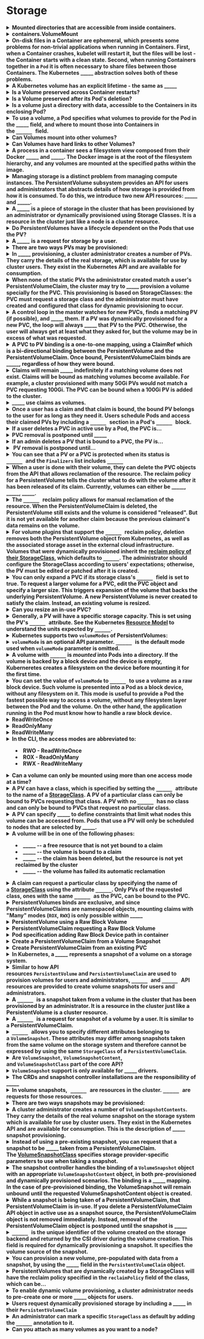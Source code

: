 # Storage 

<details>
<summary>
<b>Mounted directories that are accessible from inside containers.</b>
</summary>
Volumes
</details>

<details>
<summary>
<b>containers.VolumeMount</b>
</summary>
Mounting of a Volume in a container
name: same as volume
readOnly:
mountPath: Path in the container where the volume is mounted

subPath: Path in the volume to mount in the container
subPathExpr:
</details>

<details>
<summary>
<b><span style="color: rgb(34, 34, 34);">On-disk files in a Container are ephemeral, which presents some problems for non-trivial applications when running in Containers. First, when a Container crashes, kubelet will restart it, but the files will be lost - the Container starts with a clean state. Second, when running Containers together in a&nbsp;</span><code>Pod</code><span style="color: rgb(34, 34, 34);">&nbsp;it is often necessary to share files between those Containers. The Kubernetes&nbsp;_____&nbsp;</span><span style="color: rgb(34, 34, 34);">abstraction solves both of these problems.</span></b>
</summary>
Volume&nbsp;
</details>

<details>
<summary>
<b><span style="color: rgb(34, 34, 34);">A Kubernetes volume has an explicit lifetime - the same as _____</span></b>
</summary>
The Pod that encloses it
</details>

<details>
<summary>
<b>Is a Volume preserved across Container restarts?</b>
</summary>
Yes
</details>

<details>
<summary>
<b>Is a Volume preserved after its Pod's deletion?</b>
</summary>
No
</details>

<details>
<summary>
<b><span style="color: rgb(34, 34, 34);">Is a volume just a directory with data, accessible to the Containers in its enclosing Pod?</span></b>
</summary>
Yes
</details>

<details>
<summary>
<b><span style="color: rgb(34, 34, 34);">To use a volume, a Pod specifies what volumes to provide for the Pod in the _____ field,&nbsp;</span><span style="color: rgb(34, 34, 34);">and where to mount those into Containers in the&nbsp;</span><font face="monospace">_____&nbsp;</font><span style="color: rgb(34, 34, 34);">field.</span></b>
</summary>
.spec.volumes
<code>.spec.containers[*].volumeMounts</code><span style="color: rgb(34, 34, 34);">&nbsp;</span>
</details>

<details>
<summary>
<b><span style="color: rgb(34, 34, 34);">Can Volumes mount into other volumes?</span></b>
</summary>
No
</details>

<details>
<summary>
<b>Can Volumes have hard links to other Volumes?</b>
</summary>
No
</details>

<details>
<summary>
<b><span style="color: rgb(34, 34, 34);">A process in a container sees a filesystem view composed from their Docker _____ and _____. The Docker image&nbsp;</span><span style="color: rgb(34, 34, 34);">is at the root of the filesystem hierarchy, and any volumes are mounted at the specified paths within the image.&nbsp;</span></b>
</summary>
image
volumes
</details>

<details>
<summary>
<b><span style="color: rgb(34, 34, 34);">Managing storage is a distinct problem from managing compute instances. The PersistentVolume subsystem provides an API for users and administrators that abstracts details of how storage is provided from how it is consumed. To do this, we introduce two new API resources: _____ and _____.</span></b>
</summary>
<span style="color: rgb(34, 34, 34);">PersistentVolume&nbsp;</span><span style="color: rgb(34, 34, 34);">
</span><span style="color: rgb(34, 34, 34);">PersistentVolumeClaim</span><span style="color: rgb(34, 34, 34);">
</span>
</details>

<details>
<summary>
<b><span style="color: rgb(34, 34, 34);">A </span><i>_____&nbsp;</i><span style="color: rgb(34, 34, 34);">is a piece of storage in the cluster that has been provisioned by an administrator or dynamically provisioned using&nbsp;Storage Classes.</span><span style="color: rgb(34, 34, 34);">&nbsp;It is a resource in the cluster just like a node is a cluster resource.&nbsp;</span></b>
</summary>
PersistentVolume&nbsp;
</details>

<details>
<summary>
<b><span style="color: rgb(34, 34, 34);">Do PersistentVolumes have a lifecycle dependent on the Pods that use the PV?</span></b>
</summary>
No
</details>

<details>
<summary>
<b>A <i>_____&nbsp;</i>is a request for storage by a user.&nbsp;</b>
</summary>
PersistentVolumeClaim&nbsp;
</details>

<details>
<summary>
<b>There are two ways PVs may be provisioned:</b>
</summary>
statically or dynamically.
</details>

<details>
<summary>
<b><span style="color: rgb(34, 34, 34);">In _____ provisioning, a cluster administrator creates a number of PVs. They carry the details of the real storage, which is available for use by cluster users. They exist in the Kubernetes API and are available for consumption.</span></b>
</summary>
static
</details>

<details>
<summary>
<b><span style="color: rgb(34, 34, 34);">When none of the static PVs the administrator created match a user's PersistentVolumeClaim, the cluster may try to _____ provision a volume specially for the PVC. This provisioning is based on StorageClasses: the PVC must request a storage class</span><span style="color: rgb(34, 34, 34);">&nbsp;and the administrator must have created and configured that class for dynamic provisioning to occur.</span></b>
</summary>
<span style="color: rgb(34, 34, 34);">dynamically</span>
</details>

<details>
<summary>
<b><span style="color: rgb(34, 34, 34);">A control loop in the master watches for new PVCs, finds a matching PV (if possible), and _____ them. If a PV was dynamically provisioned for a new PVC, the loop will always _____ that PV to the PVC. Otherwise, the user will always get at least what they asked for, but the volume may be in excess of what was requested.&nbsp;</span></b>
</summary>
binds
</details>

<details>
<summary>
<b>A PVC to PV binding is a one-to-one mapping, using a <b>ClaimRef </b>which is a bi-directional binding between the PersistentVolume and the PersistentVolumeClaim. Once bound, PersistentVolumeClaim binds are _____, regardless of how they were bound.&nbsp;</b>
</summary>
exclusive
</details>

<details>
<summary>
<b><span style="color: rgb(34, 34, 34);">Claims will remain _____ indefinitely if a matching volume does not exist. Claims will be bound as matching volumes become available. For example, a cluster provisioned with many 50Gi PVs would not match a PVC requesting 100Gi. The PVC can be bound when a 100Gi PV is added to the cluster.</span></b>
</summary>
<span style="color: rgb(34, 34, 34);">unbound</span>
</details>

<details>
<summary>
<b><span style="color: rgb(34, 34, 34);">_____ use claims as volumes.</span></b>
</summary>
Pods
</details>

<details>
<summary>
<b><span style="color: rgb(34, 34, 34);">Once a user has a claim and that claim is bound, the bound PV belongs to the user for as long as they need it. Users schedule Pods and access their claimed PVs by including a </span><font face="monospace">_____&nbsp;</font><span style="color: rgb(34, 34, 34);">section in a Pod's&nbsp;</span><font face="monospace">_____&nbsp;</font><span style="color: rgb(34, 34, 34);">block.</span></b>
</summary>
<code>persistentVolumeClaim</code><code>
</code><code><code>volumes</code><span style="color: rgb(34, 34, 34);">&nbsp;</span>
</code>
</details>

<details>
<summary>
<b><span style="color: rgb(34, 34, 34);">If a user deletes a PVC in active use by a Pod, the PVC is...</span></b>
</summary>
<span style="color: rgb(34, 34, 34);">not removed immediately.</span>
</details>

<details>
<summary>
<b><span style="color: rgb(34, 34, 34);">PVC removal is postponed until _____</span></b>
</summary>
<span style="color: rgb(34, 34, 34);">the PVC is no longer actively used by any Pods.</span>
</details>

<details>
<summary>
<b><span style="color: rgb(34, 34, 34);">If an admin deletes a PV that is bound to a PVC, the PV is...</span></b>
</summary>
<span style="color: rgb(34, 34, 34);">not removed immediately.</span>
</details>

<details>
<summary>
<b><span style="color: rgb(34, 34, 34);">&nbsp;PV removal is postponed until...</span></b>
</summary>
<span style="color: rgb(34, 34, 34);">&nbsp;the PV is no longer bound to a PVC.</span>
</details>

<details>
<summary>
<b><span style="color: rgb(34, 34, 34);">You can see that a PV or a PVC is protected when its status is </span><font face="monospace">_____&nbsp;</font><span style="color: rgb(34, 34, 34);">and the&nbsp;</span><code>Finalizers</code><span style="color: rgb(34, 34, 34);">&nbsp;list includes&nbsp;<font face="monospace">_____</font></span></b>
</summary>
<code>Terminating</code><span style="color: rgb(34, 34, 34);">&nbsp;</span><span style="color: rgb(34, 34, 34);">
</span><code>kubernetes.io/pvc-protection</code><span style="color: rgb(34, 34, 34);">
</span>
</details>

<details>
<summary>
<b><span style="color: rgb(34, 34, 34);">When a user is done with their volume, they can delete the PVC objects from the API that allows reclamation of the resource. The reclaim policy for a PersistentVolume tells the cluster what to do with the volume after it has been released of its claim. Currently, volumes can either be _____, _____, _____.</span></b>
</summary>
<span style="color: rgb(34, 34, 34);">Retained, Recycled, Deleted.</span>
</details>

<details>
<summary>
<b><span style="color: rgb(34, 34, 34);">The </span><font face="monospace">_____&nbsp;</font><span style="color: rgb(34, 34, 34);">reclaim policy allows for manual reclamation of the resource. When the PersistentVolumeClaim is deleted, the PersistentVolume still exists and the volume is considered "released". But it is not yet available for another claim because the previous claimant's data remains on the volume.</span></b>
</summary>
<code>Retain</code>
</details>

<details>
<summary>
<b><span style="color: rgb(34, 34, 34);">For volume plugins that support the </span><font face="monospace">_____&nbsp;</font><span style="color: rgb(34, 34, 34);">reclaim policy, deletion removes both the PersistentVolume object from Kubernetes, as well as the associated storage asset in the external cloud infrastructure. Volumes that were dynamically provisioned inherit the&nbsp;</span><a href="https://kubernetes.io/docs/concepts/storage/persistent-volumes/#reclaim-policy">reclaim policy of their StorageClass</a><span style="color: rgb(34, 34, 34);">, which defaults to&nbsp;</span><font face="monospace">_____</font><span style="color: rgb(34, 34, 34);">. The administrator should configure the StorageClass according to users' expectations; otherwise, the PV must be edited or patched after it is created.</span></b>
</summary>
<code>Delete</code><span style="color: rgb(34, 34, 34);">&nbsp;</span>
</details>

<details>
<summary>
<b><span style="color: rgb(34, 34, 34);">You can only expand a PVC if its storage class's </span><font face="monospace">_____&nbsp;</font><span style="color: rgb(34, 34, 34);">field is set to true.&nbsp;</span>To request a larger volume for a PVC, edit the PVC object and specify a larger size. This triggers expansion of the volume that backs the underlying PersistentVolume. A new PersistentVolume is never created to satisfy the claim. Instead, an existing volume is resized.</b>
</summary>
<code>allowVolumeExpansion</code><span style="color: rgb(34, 34, 34);">&nbsp;</span>
</details>

<details>
<summary>
<b>Can you resize an in-use PVC?</b>
</summary>
Yes - since Kubernetes 1.15.&nbsp;<span style="color: rgb(136, 136, 136);">The&nbsp;</span><code>ExpandInUsePersistentVolumes</code>&nbsp;feature must be enabled.
</details>

<details>
<summary>
<b>Generally, a PV will have a specific storage capacity. This is set using the PV's <font face="monospace">_____&nbsp;</font>attribute. See the Kubernetes&nbsp;<a href="https://git.k8s.io/community/contributors/design-proposals/scheduling/resources.md">Resource Model</a>&nbsp;to understand the units expected by&nbsp;<font face="monospace">_____</font>.</b>
</summary>
<code>capacity</code>&nbsp;
</details>

<details>
<summary>
<b>Kubernetes supports two&nbsp;<code>volumeModes</code>&nbsp;of PersistentVolumes:&nbsp;</b>
</summary>
<code>Filesystem</code>&nbsp;and&nbsp;<code>Block</code>.
</details>

<details>
<summary>
<b><code>volumeMode</code>&nbsp;is an optional API parameter.&nbsp;<font face="monospace">_____&nbsp;</font>is the default mode used when&nbsp;<code>volumeMode</code>&nbsp;parameter is omitted.</b>
</summary>
<code>Filesystem</code>&nbsp;
</details>

<details>
<summary>
<b>A volume with <font face="monospace">_____</font>&nbsp;is&nbsp;<em>mounted</em>&nbsp;into Pods into a directory. If the volume is backed by a block device and the device is empty, Kuberneretes creates a filesystem on the device before mounting it for the first time.</b>
</summary>
volumeMode: Filesystem
</details>

<details>
<summary>
<b><span style="color: rgb(34, 34, 34);">You can set the value of&nbsp;</span><code>volumeMode</code><span style="color: rgb(34, 34, 34);">&nbsp;to&nbsp;</span><font face="monospace">_____&nbsp;</font><span style="color: rgb(34, 34, 34);">to use a volume as a raw block device. Such volume is presented into a Pod as a block device, without any filesystem on it. This mode is useful to provide a Pod the fastest possible way to access a volume, without any filesystem layer between the Pod and the volume. On the other hand, the application running in the Pod must know how to handle a raw block device.</span></b>
</summary>
<code>Block</code>
</details>

<details>
<summary>
<b><span style="color: rgb(34, 34, 34);">ReadWriteOnce&nbsp;</span></b>
</summary>
<span style="color: rgb(34, 34, 34);">the volume can be mounted as read-write by a single node</span>
</details>

<details>
<summary>
<b><span style="color: rgb(34, 34, 34);">ReadOnlyMany&nbsp;</span></b>
</summary>
<span style="color: rgb(34, 34, 34);">the volume can be mounted read-only by many nodes</span>
</details>

<details>
<summary>
<b><span style="color: rgb(34, 34, 34);">ReadWriteMany&nbsp;</span></b>
</summary>
<span style="color: rgb(34, 34, 34);">&nbsp;the volume can be mounted as read-write by many nodes</span>
</details>

<details>
<summary>
<b>In the CLI, the access modes are abbreviated to:<ul><li>RWO - ReadWriteOnce</li><li>ROX - ReadOnlyMany</li><li>RWX - ReadWriteMany</li></ul></b>
</summary>
todo
</details>

<details>
<summary>
<b>Can a volume can only be mounted using more than one access mode at a time?&nbsp;</b>
</summary>
No - even if it supports many.&nbsp;
For example, a GCEPersistentDisk can be mounted as ReadWriteOnce by a single node or ReadOnlyMany by many nodes, but not at the same time.
</details>

<details>
<summary>
<b><span style="color: rgb(34, 34, 34);">A PV can have a class, which is specified by setting the </span><font face="monospace">_____&nbsp;</font><span style="color: rgb(34, 34, 34);">attribute to the name of a&nbsp;</span><a href="https://kubernetes.io/docs/concepts/storage/storage-classes/">StorageClass</a><span style="color: rgb(34, 34, 34);">. A PV of a particular class can only be bound to PVCs requesting that class. A PV with no&nbsp;</span><font face="monospace">_____&nbsp;</font><span style="color: rgb(34, 34, 34);">has no class and can only be bound to PVCs that request no particular class.</span></b>
</summary>
<code>storageClassName</code>
</details>

<details>
<summary>
<b><span style="color: rgb(34, 34, 34);">A PV can specify _____</span><span style="color: rgb(34, 34, 34);">&nbsp;to define constraints that limit what nodes this volume can be accessed from. Pods that use a PV will only be scheduled to nodes that are selected by _____.</span></b>
</summary>
<a href="https://kubernetes.io/docs/reference/generated/kubernetes-api/v1.18/#volumenodeaffinity-v1-core">node affinity</a>
</details>

<details>
<summary>
<b><span style="color: rgb(34, 34, 34);">A volume will be in one of the following phases:</span><ul><li>_____ -- a free resource that is not yet bound to a claim</li><li>_____&nbsp;-- the volume is bound to a claim</li><li>_____&nbsp;-- the claim has been deleted, but the resource is not yet reclaimed by the cluster</li><li>_____&nbsp;-- the volume has failed its automatic reclamation</li></ul></b>
</summary>
Available, Bound, Released, Failed
</details>

<details>
<summary>
<b><span style="color: rgb(34, 34, 34);">A claim can request a particular class by specifying the name of a&nbsp;</span><a href="https://kubernetes.io/docs/concepts/storage/storage-classes/">StorageClass</a><span style="color: rgb(34, 34, 34);">&nbsp;using the attribute&nbsp;</span><font face="monospace">_____</font><span style="color: rgb(34, 34, 34);">. Only PVs of the requested class, ones with the same&nbsp;</span><font face="monospace">_____&nbsp;</font><span style="color: rgb(34, 34, 34);">as the PVC, can be bound to the PVC.</span></b>
</summary>
storageClassName
</details>

<details>
<summary>
<b><span style="color: rgb(34, 34, 34);">PersistentVolumes binds are exclusive, and since PersistentVolumeClaims are namespaced objects, mounting claims with "Many" modes (</span><code>ROX</code><span style="color: rgb(34, 34, 34);">,&nbsp;</span><code>RWX</code><span style="color: rgb(34, 34, 34);">) is only possible within _____</span></b>
</summary>
<span style="color: rgb(34, 34, 34);">one namespace</span>
</details>

<details>
<summary>
<b>PersistentVolume using a Raw Block Volume</b>
</summary>
<pre><code><span style="color: rgb(170, 34, 255); font-weight: 700;">apiVersion</span>:<span style="color: rgb(187, 187, 187);"> </span>v1<span style="color: rgb(187, 187, 187);">
</span><span style="color: rgb(187, 187, 187);"></span><span style="color: rgb(170, 34, 255); font-weight: 700;">kind</span>:<span style="color: rgb(187, 187, 187);"> </span>PersistentVolume<span style="color: rgb(187, 187, 187);">
</span><span style="color: rgb(187, 187, 187);"></span><span style="color: rgb(170, 34, 255); font-weight: 700;">metadata</span>:<span style="color: rgb(187, 187, 187);">
</span><span style="color: rgb(187, 187, 187);">  </span><span style="color: rgb(170, 34, 255); font-weight: 700;">name</span>:<span style="color: rgb(187, 187, 187);"> </span>block-pv<span style="color: rgb(187, 187, 187);">
</span><span style="color: rgb(187, 187, 187);"></span><span style="color: rgb(170, 34, 255); font-weight: 700;">spec</span>:<span style="color: rgb(187, 187, 187);">
</span><span style="color: rgb(187, 187, 187);">  </span><span style="color: rgb(170, 34, 255); font-weight: 700;">capacity</span>:<span style="color: rgb(187, 187, 187);">
</span><span style="color: rgb(187, 187, 187);">    </span><span style="color: rgb(170, 34, 255); font-weight: 700;">storage</span>:<span style="color: rgb(187, 187, 187);"> </span>10Gi<span style="color: rgb(187, 187, 187);">
</span><span style="color: rgb(187, 187, 187);">  </span><span style="color: rgb(170, 34, 255); font-weight: 700;">accessModes</span>:<span style="color: rgb(187, 187, 187);">
</span><span style="color: rgb(187, 187, 187);">    </span>- ReadWriteOnce<span style="color: rgb(187, 187, 187);">
</span><span style="color: rgb(187, 187, 187);">  </span><span style="color: rgb(170, 34, 255); font-weight: 700;">volumeMode</span>:<span style="color: rgb(187, 187, 187);"> </span>Block<span style="color: rgb(187, 187, 187);">
</span><span style="color: rgb(187, 187, 187);">  </span><span style="color: rgb(170, 34, 255); font-weight: 700;">persistentVolumeReclaimPolicy</span>:<span style="color: rgb(187, 187, 187);"> </span>Retain<span style="color: rgb(187, 187, 187);">
</span><span style="color: rgb(187, 187, 187);">  </span><span style="color: rgb(170, 34, 255); font-weight: 700;">fc</span>:<span style="color: rgb(187, 187, 187);">
</span><span style="color: rgb(187, 187, 187);">    </span><span style="color: rgb(170, 34, 255); font-weight: 700;">targetWWNs</span>:<span style="color: rgb(187, 187, 187);"> </span>[<span style="color: rgb(187, 68, 68);">"50060e801049cfd1"</span>]<span style="color: rgb(187, 187, 187);">
</span><span style="color: rgb(187, 187, 187);">    </span><span style="color: rgb(170, 34, 255); font-weight: 700;">lun</span>:<span style="color: rgb(187, 187, 187);"> </span><span style="color: rgb(102, 102, 102);">0</span><span style="color: rgb(187, 187, 187);">
</span><span style="color: rgb(187, 187, 187);">    </span><span style="color: rgb(170, 34, 255); font-weight: 700;">readOnly</span>:<span style="color: rgb(187, 187, 187);"> </span><span style="color: rgb(170, 34, 255); font-weight: 700;">false</span></code></pre>
</details>

<details>
<summary>
<b>PersistentVolumeClaim requesting a Raw Block Volume</b>
</summary>
<pre><code><span style="color: rgb(170, 34, 255); font-weight: 700;">apiVersion</span>:<span style="color: rgb(187, 187, 187);"> </span>v1<span style="color: rgb(187, 187, 187);">
</span><span style="color: rgb(187, 187, 187);"></span><span style="color: rgb(170, 34, 255); font-weight: 700;">kind</span>:<span style="color: rgb(187, 187, 187);"> </span>PersistentVolumeClaim<span style="color: rgb(187, 187, 187);">
</span><span style="color: rgb(187, 187, 187);"></span><span style="color: rgb(170, 34, 255); font-weight: 700;">metadata</span>:<span style="color: rgb(187, 187, 187);">
</span><span style="color: rgb(187, 187, 187);">  </span><span style="color: rgb(170, 34, 255); font-weight: 700;">name</span>:<span style="color: rgb(187, 187, 187);"> </span>block-pvc<span style="color: rgb(187, 187, 187);">
</span><span style="color: rgb(187, 187, 187);"></span><span style="color: rgb(170, 34, 255); font-weight: 700;">spec</span>:<span style="color: rgb(187, 187, 187);">
</span><span style="color: rgb(187, 187, 187);">  </span><span style="color: rgb(170, 34, 255); font-weight: 700;">accessModes</span>:<span style="color: rgb(187, 187, 187);">
</span><span style="color: rgb(187, 187, 187);">    </span>- ReadWriteOnce<span style="color: rgb(187, 187, 187);">
</span><span style="color: rgb(187, 187, 187);">  </span><span style="color: rgb(170, 34, 255); font-weight: 700;">volumeMode</span>:<span style="color: rgb(187, 187, 187);"> </span>Block<span style="color: rgb(187, 187, 187);">
</span><span style="color: rgb(187, 187, 187);">  </span><span style="color: rgb(170, 34, 255); font-weight: 700;">resources</span>:<span style="color: rgb(187, 187, 187);">
</span><span style="color: rgb(187, 187, 187);">    </span><span style="color: rgb(170, 34, 255); font-weight: 700;">requests</span>:<span style="color: rgb(187, 187, 187);">
</span><span style="color: rgb(187, 187, 187);">      </span><span style="color: rgb(170, 34, 255); font-weight: 700;">storage</span>:<span style="color: rgb(187, 187, 187);"> </span>10Gi</code></pre>
</details>

<details>
<summary>
<b>Pod specification adding Raw Block Device path in container</b>
</summary>
<pre><code><span style="color: rgb(170, 34, 255); font-weight: 700;">apiVersion</span>:<span style="color: rgb(187, 187, 187);"> </span>v1<span style="color: rgb(187, 187, 187);">
</span><span style="color: rgb(187, 187, 187);"></span><span style="color: rgb(170, 34, 255); font-weight: 700;">kind</span>:<span style="color: rgb(187, 187, 187);"> </span>Pod<span style="color: rgb(187, 187, 187);">
</span><span style="color: rgb(187, 187, 187);"></span><span style="color: rgb(170, 34, 255); font-weight: 700;">metadata</span>:<span style="color: rgb(187, 187, 187);">
</span><span style="color: rgb(187, 187, 187);">  </span><span style="color: rgb(170, 34, 255); font-weight: 700;">name</span>:<span style="color: rgb(187, 187, 187);"> </span>pod-with-block-volume<span style="color: rgb(187, 187, 187);">
</span><span style="color: rgb(187, 187, 187);"></span><span style="color: rgb(170, 34, 255); font-weight: 700;">spec</span>:<span style="color: rgb(187, 187, 187);">
</span><span style="color: rgb(187, 187, 187);">  </span><span style="color: rgb(170, 34, 255); font-weight: 700;">containers</span>:<span style="color: rgb(187, 187, 187);">
</span><span style="color: rgb(187, 187, 187);">    </span>- <span style="color: rgb(170, 34, 255); font-weight: 700;">name</span>:<span style="color: rgb(187, 187, 187);"> </span>fc-container<span style="color: rgb(187, 187, 187);">
</span><span style="color: rgb(187, 187, 187);">      </span><span style="color: rgb(170, 34, 255); font-weight: 700;">image</span>:<span style="color: rgb(187, 187, 187);"> </span>fedora:<span style="color: rgb(102, 102, 102);">26</span><span style="color: rgb(187, 187, 187);">
</span><span style="color: rgb(187, 187, 187);">      </span><span style="color: rgb(170, 34, 255); font-weight: 700;">command</span>:<span style="color: rgb(187, 187, 187);"> </span>[<span style="color: rgb(187, 68, 68);">"/bin/sh"</span>,<span style="color: rgb(187, 187, 187);"> </span><span style="color: rgb(187, 68, 68);">"-c"</span>]<span style="color: rgb(187, 187, 187);">
</span><span style="color: rgb(187, 187, 187);">      </span><span style="color: rgb(170, 34, 255); font-weight: 700;">args</span>:<span style="color: rgb(187, 187, 187);"> </span>[<span style="color: rgb(187, 187, 187);"> </span><span style="color: rgb(187, 68, 68);">"tail -f /dev/null"</span><span style="color: rgb(187, 187, 187);"> </span>]<span style="color: rgb(187, 187, 187);">
</span><span style="color: rgb(187, 187, 187);">      </span><span style="color: rgb(170, 34, 255); font-weight: 700;">volumeDevices</span>:<span style="color: rgb(187, 187, 187);">
</span><span style="color: rgb(187, 187, 187);">        </span>- <span style="color: rgb(170, 34, 255); font-weight: 700;">name</span>:<span style="color: rgb(187, 187, 187);"> </span>data<span style="color: rgb(187, 187, 187);">
</span><span style="color: rgb(187, 187, 187);">          </span><span style="color: rgb(170, 34, 255); font-weight: 700;">devicePath</span>:<span style="color: rgb(187, 187, 187);"> </span>/dev/xvda<span style="color: rgb(187, 187, 187);">
</span><span style="color: rgb(187, 187, 187);">  </span><span style="color: rgb(170, 34, 255); font-weight: 700;">volumes</span>:<span style="color: rgb(187, 187, 187);">
</span><span style="color: rgb(187, 187, 187);">    </span>- <span style="color: rgb(170, 34, 255); font-weight: 700;">name</span>:<span style="color: rgb(187, 187, 187);"> </span>data<span style="color: rgb(187, 187, 187);">
</span><span style="color: rgb(187, 187, 187);">      </span><span style="color: rgb(170, 34, 255); font-weight: 700;">persistentVolumeClaim</span>:<span style="color: rgb(187, 187, 187);">
</span><span style="color: rgb(187, 187, 187);">        </span><span style="color: rgb(170, 34, 255); font-weight: 700;">claimName</span>:<span style="color: rgb(187, 187, 187);"> </span>block-pvc</code></pre>
</details>

<details>
<summary>
<b>Create a PersistentVolumeClaim from a Volume Snapshot</b>
</summary>
<pre><code><span style="color: rgb(170, 34, 255); font-weight: 700;">apiVersion</span>:<span style="color: rgb(187, 187, 187);"> </span>v1<span style="color: rgb(187, 187, 187);">
</span><span style="color: rgb(187, 187, 187);"></span><span style="color: rgb(170, 34, 255); font-weight: 700;">kind</span>:<span style="color: rgb(187, 187, 187);"> </span>PersistentVolumeClaim<span style="color: rgb(187, 187, 187);">
</span><span style="color: rgb(187, 187, 187);"></span><span style="color: rgb(170, 34, 255); font-weight: 700;">metadata</span>:<span style="color: rgb(187, 187, 187);">
</span><span style="color: rgb(187, 187, 187);">  </span><span style="color: rgb(170, 34, 255); font-weight: 700;">name</span>:<span style="color: rgb(187, 187, 187);"> </span>restore-pvc<span style="color: rgb(187, 187, 187);">
</span><span style="color: rgb(187, 187, 187);"></span><span style="color: rgb(170, 34, 255); font-weight: 700;">spec</span>:<span style="color: rgb(187, 187, 187);">
</span><span style="color: rgb(187, 187, 187);">  </span><span style="color: rgb(170, 34, 255); font-weight: 700;">storageClassName</span>:<span style="color: rgb(187, 187, 187);"> </span>csi-hostpath-sc<span style="color: rgb(187, 187, 187);">
</span><span style="color: rgb(187, 187, 187);">  </span><span style="color: rgb(170, 34, 255); font-weight: 700;">dataSource</span>:<span style="color: rgb(187, 187, 187);">
</span><span style="color: rgb(187, 187, 187);">    </span><span style="color: rgb(170, 34, 255); font-weight: 700;">name</span>:<span style="color: rgb(187, 187, 187);"> </span>new-snapshot-test<span style="color: rgb(187, 187, 187);">
</span><span style="color: rgb(187, 187, 187);">    </span><span style="color: rgb(170, 34, 255); font-weight: 700;">kind</span>:<span style="color: rgb(187, 187, 187);"> </span>VolumeSnapshot<span style="color: rgb(187, 187, 187);">
</span><span style="color: rgb(187, 187, 187);">    </span><span style="color: rgb(170, 34, 255); font-weight: 700;">apiGroup</span>:<span style="color: rgb(187, 187, 187);"> </span>snapshot.storage.k8s.io<span style="color: rgb(187, 187, 187);">
</span><span style="color: rgb(187, 187, 187);">  </span><span style="color: rgb(170, 34, 255); font-weight: 700;">accessModes</span>:<span style="color: rgb(187, 187, 187);">
</span><span style="color: rgb(187, 187, 187);">    </span>- ReadWriteOnce<span style="color: rgb(187, 187, 187);">
</span><span style="color: rgb(187, 187, 187);">  </span><span style="color: rgb(170, 34, 255); font-weight: 700;">resources</span>:<span style="color: rgb(187, 187, 187);">
</span><span style="color: rgb(187, 187, 187);">    </span><span style="color: rgb(170, 34, 255); font-weight: 700;">requests</span>:<span style="color: rgb(187, 187, 187);">
</span><span style="color: rgb(187, 187, 187);">      </span><span style="color: rgb(170, 34, 255); font-weight: 700;">storage</span>:<span style="color: rgb(187, 187, 187);"> </span>10Gi</code></pre>
</details>

<details>
<summary>
<b>Create PersistentVolumeClaim from an existing PVC</b>
</summary>
<pre><code><span style="color: rgb(170, 34, 255); font-weight: 700;">apiVersion</span>:<span style="color: rgb(187, 187, 187);"> </span>v1<span style="color: rgb(187, 187, 187);">
</span><span style="color: rgb(187, 187, 187);"></span><span style="color: rgb(170, 34, 255); font-weight: 700;">kind</span>:<span style="color: rgb(187, 187, 187);"> </span>PersistentVolumeClaim<span style="color: rgb(187, 187, 187);">
</span><span style="color: rgb(187, 187, 187);"></span><span style="color: rgb(170, 34, 255); font-weight: 700;">metadata</span>:<span style="color: rgb(187, 187, 187);">
</span><span style="color: rgb(187, 187, 187);">  </span><span style="color: rgb(170, 34, 255); font-weight: 700;">name</span>:<span style="color: rgb(187, 187, 187);"> </span>cloned-pvc<span style="color: rgb(187, 187, 187);">
</span><span style="color: rgb(187, 187, 187);"></span><span style="color: rgb(170, 34, 255); font-weight: 700;">spec</span>:<span style="color: rgb(187, 187, 187);">
</span><span style="color: rgb(187, 187, 187);">  </span><span style="color: rgb(170, 34, 255); font-weight: 700;">storageClassName</span>:<span style="color: rgb(187, 187, 187);"> </span>my-csi-plugin<span style="color: rgb(187, 187, 187);">
</span><span style="color: rgb(187, 187, 187);">  </span><span style="color: rgb(170, 34, 255); font-weight: 700;">dataSource</span>:<span style="color: rgb(187, 187, 187);">
</span><span style="color: rgb(187, 187, 187);">    </span><span style="color: rgb(170, 34, 255); font-weight: 700;">name</span>:<span style="color: rgb(187, 187, 187);"> </span>existing-src-pvc-name<span style="color: rgb(187, 187, 187);">
</span><span style="color: rgb(187, 187, 187);">    </span><span style="color: rgb(170, 34, 255); font-weight: 700;">kind</span>:<span style="color: rgb(187, 187, 187);"> </span>PersistentVolumeClaim<span style="color: rgb(187, 187, 187);">
</span><span style="color: rgb(187, 187, 187);">  </span><span style="color: rgb(170, 34, 255); font-weight: 700;">accessModes</span>:<span style="color: rgb(187, 187, 187);">
</span><span style="color: rgb(187, 187, 187);">    </span>- ReadWriteOnce<span style="color: rgb(187, 187, 187);">
</span><span style="color: rgb(187, 187, 187);">  </span><span style="color: rgb(170, 34, 255); font-weight: 700;">resources</span>:<span style="color: rgb(187, 187, 187);">
</span><span style="color: rgb(187, 187, 187);">    </span><span style="color: rgb(170, 34, 255); font-weight: 700;">requests</span>:<span style="color: rgb(187, 187, 187);">
</span><span style="color: rgb(187, 187, 187);">      </span><span style="color: rgb(170, 34, 255); font-weight: 700;">storage</span>:<span style="color: rgb(187, 187, 187);"> </span>10Gi</code></pre>
</details>

<details>
<summary>
<b><span style="color: rgb(34, 34, 34);">In Kubernetes, a </span><i>_____&nbsp;</i><span style="color: rgb(34, 34, 34);">represents a snapshot of a volume on a storage system.</span></b>
</summary>
<em>VolumeSnapshot</em>
</details>

<details>
<summary>
<b><span style="color: rgb(34, 34, 34);">Similar to how API resources&nbsp;</span><code>PersistentVolume</code><span style="color: rgb(34, 34, 34);">&nbsp;and&nbsp;</span><code>PersistentVolumeClaim</code><span style="color: rgb(34, 34, 34);">&nbsp;are used to provision volumes for users and administrators,&nbsp;</span><font face="monospace">_____&nbsp;</font><span style="color: rgb(34, 34, 34);">and&nbsp;</span><font face="monospace">_____&nbsp;</font><span style="color: rgb(34, 34, 34);">API resources are provided to create volume snapshots for users and administrators.</span></b>
</summary>
VolumeSnapshot&nbsp;<code>
</code><code>VolumeSnapshotContent</code><span style="color: rgb(34, 34, 34);">&nbsp;</span>
</details>

<details>
<summary>
<b>A <font face="monospace">_____&nbsp;</font>is a snapshot taken from a volume in the cluster that has been provisioned by an administrator. It is a resource in the cluster just like a PersistentVolume is a cluster resource.</b>
</summary>
<code>VolumeSnapshotContent</code>&nbsp;
</details>

<details>
<summary>
<b>A <font face="monospace">_____&nbsp;</font>is a request for snapshot of a volume by a user. It is similar to a PersistentVolumeClaim.</b>
</summary>
<code>VolumeSnapshot</code>&nbsp;
</details>

<details>
<summary>
<b><font face="monospace">_____&nbsp;</font><span style="color: rgb(34, 34, 34);">allows you to specify different attributes belonging to a&nbsp;</span><code>VolumeSnapshot</code><span style="color: rgb(34, 34, 34);">. These attributes may differ among snapshots taken from the same volume on the storage system and therefore cannot be expressed by using the same&nbsp;</span><code>StorageClass</code><span style="color: rgb(34, 34, 34);">&nbsp;of a&nbsp;</span><code>PersistentVolumeClaim</code><span style="color: rgb(34, 34, 34);">.</span></b>
</summary>
<code>VolumeSnapshotClass</code><span style="color: rgb(34, 34, 34);">&nbsp;</span>
</details>

<details>
<summary>
<b><span style="color: rgb(34, 34, 34);">Are&nbsp;</span><code>VolumeSnapshot</code><span style="color: rgb(34, 34, 34);">,&nbsp;</span><code>VolumeSnapshotContent</code><span style="color: rgb(34, 34, 34);">, and&nbsp;</span><code>VolumeSnapshotClass</code><span style="color: rgb(34, 34, 34);">&nbsp;part of the core API?&nbsp;</span></b>
</summary>
No - they are CustomResourceDefinitions.
</details>

<details>
<summary>
<b><code>VolumeSnapshot</code><span style="color: rgb(34, 34, 34);">&nbsp;support is only available for _____ drivers.</span></b>
</summary>
<span style="color: rgb(34, 34, 34);">CSI&nbsp;</span>
</details>

<details>
<summary>
<b>The CRDs and snapshot controller installations are the responsibility of _____</b>
</summary>
the Kubernetes distribution
</details>

<details>
<summary>
<b>In volume snapshots,<font face="monospace"> _____&nbsp;</font><span style="color: rgb(34, 34, 34);">are resources in the cluster.&nbsp;</span><font face="monospace">_____&nbsp;</font><span style="color: rgb(34, 34, 34);">are requests for those resources.&nbsp;</span></b>
</summary>
<code>VolumeSnapshotContents</code><span style="color: rgb(34, 34, 34);">&nbsp;</span><span style="color: rgb(34, 34, 34);">
</span><code>VolumeSnapshots</code><span style="color: rgb(34, 34, 34);">&nbsp;</span><span style="color: rgb(34, 34, 34);">
</span>
</details>

<details>
<summary>
<b>There are two ways snapshots may be provisioned:&nbsp;</b>
</summary>
pre-provisioned or dynamically provisioned.
</details>

<details>
<summary>
<b><span style="color: rgb(34, 34, 34);">A cluster administrator creates a number of&nbsp;</span><code>VolumeSnapshotContents</code><span style="color: rgb(34, 34, 34);">. They carry the details of the real volume snapshot on the storage system which is available for use by cluster users. They exist in the Kubernetes API and are available for consumption. This is the description of _____ snapshot provisioning.</span></b>
</summary>
pre-provisioned
</details>

<details>
<summary>
<b>Instead of using a pre-existing snapshot, you can request that a snapshot to be _____ taken from a PersistentVolumeClaim. The&nbsp;<a href="https://kubernetes.io/docs/concepts/storage/volume-snapshot-classes/">VolumeSnapshotClass</a>&nbsp;specifies storage provider-specific parameters to use when taking a snapshot.</b>
</summary>
dynamically
</details>

<details>
<summary>
<b>The snapshot controller handles the binding of a&nbsp;<code>VolumeSnapshot</code>&nbsp;object with an appropriate&nbsp;<code>VolumeSnapshotContent</code>&nbsp;object, in both pre-provisioned and dynamically provisioned scenarios. The binding is a _____ mapping.&nbsp;
In the case of pre-provisioned binding, the VolumeSnapshot will remain unbound until the requested VolumeSnapshotContent object is created.</b>
</summary>
one-to-one
</details>

<details>
<summary>
<b>While a snapshot is being taken of a PersistentVolumeClaim, that PersistentVolumeClaim is in-use. If you delete a PersistentVolumeClaim API object in active use as a snapshot source, the PersistentVolumeClaim object is not removed immediately. Instead, removal of the PersistentVolumeClaim object is postponed until the snapshot is _____</b>
</summary>
readyToUse or aborted.
</details>

<details>
<summary>
<b><font face="monospace">_____&nbsp;</font><span style="color: rgb(34, 34, 34);">is the unique identifier of the volume created on the storage backend and returned by the CSI driver during the volume creation. This field is required for dynamically provisioning a snapshot. It specifies the volume source of the snapshot.</span></b>
</summary>
<code>volumeHandle</code><span style="color: rgb(34, 34, 34);">&nbsp;</span>
</details>

<details>
<summary>
<b><span style="color: rgb(34, 34, 34);">You can provision a new volume, pre-populated with data from a snapshot, by using the </span><i>_____&nbsp;</i><span style="color: rgb(34, 34, 34);">field in the&nbsp;</span><code>PersistentVolumeClaim</code><span style="color: rgb(34, 34, 34);">&nbsp;object.</span></b>
</summary>
<em>dataSource</em><span style="color: rgb(34, 34, 34);">&nbsp;</span>
</details>

<details>
<summary>
<b><span style="color: rgb(34, 34, 34);">PersistentVolumes that are dynamically created by a StorageClass will have the reclaim policy specified in the&nbsp;</span><code>reclaimPolicy</code><span style="color: rgb(34, 34, 34);">&nbsp;field of the class, which can be...</span></b>
</summary>
<span style="color: rgb(34, 34, 34);">&nbsp;</span><code>Delete</code><span style="color: rgb(34, 34, 34);">&nbsp;or&nbsp;</span><code>Retain</code>
</details>

<details>
<summary>
<b><span style="color: rgb(34, 34, 34);">To enable dynamic volume provisioning, a cluster administrator needs to pre-create one or more _____ objects for users.</span></b>
</summary>
<span style="color: rgb(34, 34, 34);">StorageClass</span>
</details>

<details>
<summary>
<b><span style="color: rgb(34, 34, 34);">Users request dynamically provisioned storage by including a _____ in their&nbsp;</span><code>PersistentVolumeClaim</code></b>
</summary>
<span style="color: rgb(34, 34, 34);">.spec.storageClassName</span>
</details>

<details>
<summary>
<b><span style="color: rgb(34, 34, 34);">An administrator can mark a specific&nbsp;</span><code>StorageClass</code><span style="color: rgb(34, 34, 34);">&nbsp;as default by adding the&nbsp;</span><font face="monospace">_____</font><span style="color: rgb(34, 34, 34);">&nbsp;annotation to it.</span></b>
</summary>
storageclass.kubernetes.io/is-default-class
</details>

<details>
<summary>
<b>Can you attach as many volumes as you want to a node?</b>
</summary>
No - depends on the cloud provider's permitted limit.
</details>

